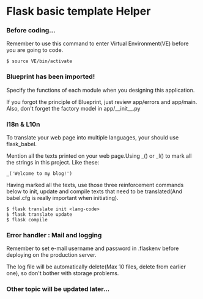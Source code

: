 # Flask basic template Helper

### Before coding...

Remember to use this command to enter Virtual Environment(VE) before you are going to code.

    $ source VE/bin/activate 
    
### Blueprint has been imported!
Specify the functions of each module when you designing this application.

If you forgot the principle of Blueprint, just review app/errors and app/main.
Also, don't forget the factory model in app/\_\_init__.py
    
### I18n & L10n
To translate your web page into multiple languages, your should use flask_babel.

Mention all the texts printed on your web page.Using _() or _l() to mark all the strings in this project.
Like these:

    _('Welcome to my blog!')

Having marked all the texts, use those three reinforcement commands below to init, update
and compile texts that need to be translated(And babel.cfg is really important when initiating).

    $ flask translate init <lang-code>
    $ flask translate update
    $ flask compile
    
### Error handler : Mail and logging
Remember to set e-mail username and password in .flaskenv before deploying on the production server.

The log file will be automatically delete(Max 10 files, delete from earlier one), so don't bother with storage problems.
   
    

### Other topic will be updated later...